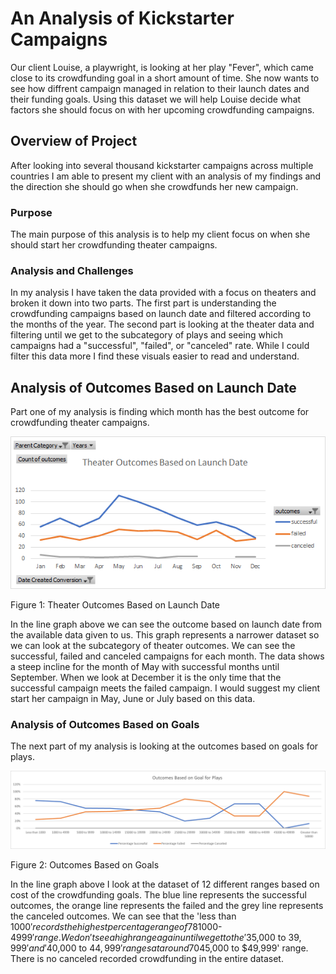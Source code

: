 # An Analysis of Kickstarter Campaigns
Our client Louise, a playwright, is looking at her play "Fever", which came close to its crowdfunding goal in a short amount of time. She now wants to see how diffrent campaign managed in relation to their launch dates and their funding goals. Using this dataset we will help Louise decide what factors she should focus on with her upcoming crowdfunding campaigns.
## Overview of Project
After looking into several thousand kickstarter campaigns across multiple countries I am able to present my client with an analysis of my findings and the direction she should go when she crowdfunds her new campaign.
### Purpose
The main purpose of this analysis is to help my client focus on when she should start her crowdfunding theater campaigns.
### Analysis and Challenges
In my analysis I have taken the data provided with a focus on theaters and broken it down into two parts. The first part is understanding the crowdfunding campaigns based on launch date and filtered according to the months of the year. The second part is looking at the theater data and filtering until we get to the subcategory of plays and seeing which campaigns had a "successful", "failed", or "canceled" rate. While I could filter this data more I find these visuals easier to read and understand.
## Analysis of Outcomes Based on Launch Date
Part one of my analysis is finding which month has the best outcome for crowdfunding theater campaigns.

![alt text](https://github.com/Becca-Mae-Hinkle/Kickstarter-Analysis/blob/main/Theater%20Outcomes%20Based%20on%20Launch%20Date.png)

Figure 1: Theater Outcomes Based on Launch Date

In the line graph above we can see the outcome based on launch date from the available data given to us. This graph represents a narrower dataset so we can look at the subcategory of theater outcomes. We can see the successful, failed and canceled campaigns for each month. The data shows a steep incline for the month of May with successful months until September. When we look at December it is the only time that the successful campaign meets the failed campaign. I would suggest my client start her campaign in May, June or July based on this data.
### Analysis of Outcomes Based on Goals
The next part of my analysis is looking at the outcomes based on goals for plays.

![alt text](https://github.com/Becca-Mae-Hinkle/Kickstarter-Analysis/blob/main/Outcomes%20Based%20on%20Goal%20for%20Plays.png)

Figure 2: Outcomes Based on Goals

In the line graph above I look at the dataset of 12 different ranges based on cost of the crowdfunding goals. 
The blue line represents the successful outcomes, the orange line represents the failed and the grey line represents the canceled outcomes. We can see that the 'less than $1000' records the highest percentage range of 78%. The second highest is the '$1000-$4999' range. We don't see a high range again until we get to the '$35,000 to $39,999' and '$40,000 to $44,999' ranges at around 70%. We see that the lowest range at 0% is the '$45,000 to $49,999' range. There is no canceled recorded crowdfunding in the entire dataset.
